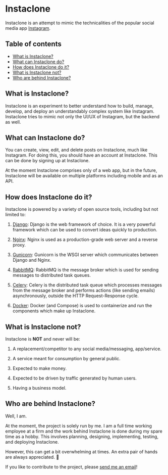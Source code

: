 # Instaclone

Instaclone is an attempt to mimic the technicalities of the popular social media app [Instagram][0].

## Table of contents

- [What is Instaclone?](#what-is-instaclone)
- [What can Instaclone do?](#what-can-instaclone-do)
- [How does Instaclone do it?](#how-does-instaclone-do-it)
- [What is Instaclone not?](#what-is-instaclone-not)
- [Who are behind Instaclone?](#who-are-behind-instaclone)

## What is Instaclone?

Instaclone is an experiment to better understand how to build, manage, develop, and deploy an understandably complex system like Instagram. Instaclone tries to mimic not only the UI/UX of Instagram, but the backend as well.

## What can Instaclone do?

You can create, view, edit, and delete posts on Instaclone, much like Instagram. For doing this, you should have an account at Instaclone. This can be done by signing up at Instaclone.

At the moment Instaclone comprises only of a web app, but in the future, Instaclone will be available on multiple platforms including mobile and as an API.

## How does Instaclone do it?

Instaclone is powered by a variety of open source tools, including but not limited to:

1. [Django][1]: Django is the web framework of choice. It is a very powerful framework which can be used to convert ideas quickly to production.

2. [Nginx][2]: Nginx is used as a production-grade web server and a reverse proxy.

3. [Gunicorn][3]: Gunicorn is the WSGI server which communicates between Django and Nginx.

4. [RabbitMQ][4]: RabbitMQ is the message broker which is used for sending messages to distributed task queues.

5. [Celery][5]: Celery is the distributed task queue which processes messages from the message broker and performs actions (like sending emails) asynchronously, outside the HTTP Request-Response cycle.

6. [Docker][6]: Docker (and Compose) is used to containerize and run the components which make up Instaclone.

## What is Instaclone not?

Instaclone is **NOT** and never will be:

1. A replacement/competitor to any social media/messaging, app/service.

2. A service meant for consumption by general public.

3. Expected to make money.

4. Expected to be driven by traffic generated by human users.

5. Having a business model.

## Who are behind Instaclone?

Well, I am.

At the moment, the project is solely run by me. I am a full time working employee at a firm and the work behind Instaclone is done during my spare time as a hobby. This involves planning, designing, implementing, testing, and deploying Instaclone.

However, this can get a bit overwhelming at times. An extra pair of hands are always appreciated. :slightly_smiling_face:

If you like to contribute to the project, please [send me an email][7]!

[0]: https://en.wikipedia.org/wiki/Instagram
[1]: https://www.djangoproject.com
[2]: https://nginx.org
[3]: https://gunicorn.org
[4]: https://www.rabbitmq.com
[5]: https://docs.celeryq.dev
[6]: https://www.docker.com
[7]: mailto:niceadvaith@gmail.com?subject=I%20like%20to%20contribute%20to%20Instaclone!
